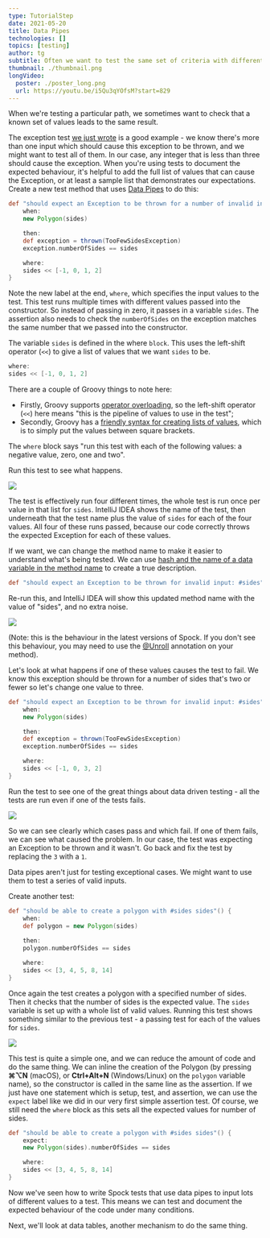 ```yaml
---
type: TutorialStep
date: 2021-05-20
title: Data Pipes
technologies: []
topics: [testing]
author: tg
subtitle: Often we want to test the same set of criteria with different sets of data. Data pipes is one mechanism to do this.
thumbnail: ./thumbnail.png
longVideo:
  poster: ./poster_long.png
  url: https://youtu.be/i5Qu3qYOfsM?start=829
---
```


When we're testing a particular path, we sometimes want to check that a known set of values leads to the same result.

The exception test [we just wrote](../expecting-exceptions/) is a good example - we know there's more than one input which should cause this exception to be thrown, and we might want to test all of them. In our case, any integer that is less than three should cause the exception. When you're using tests to document the expected behaviour, it's helpful to add the full list of values that can cause the Exception, or at least a sample list that demonstrates our expectations. Create a new test method that uses [Data Pipes](http://spockframework.org/spock/docs/2.0/all_in_one.html#_data_pipes) to do this:

```groovy
def "should expect an Exception to be thrown for a number of invalid inputs"() {
    when:
    new Polygon(sides)

    then:
    def exception = thrown(TooFewSidesException)
    exception.numberOfSides == sides

    where:
    sides << [-1, 0, 1, 2]
}
```

Note the new label at the end, `where`, which specifies the input values to the test. This test runs multiple times with different values passed into the constructor. So instead of passing in zero, it passes in a variable `sides`. The assertion also needs to check the `numberOfSides` on the exception matches the same number that we passed into the constructor.

The variable `sides` is defined in the where `block`. This uses the left-shift operator (`<<`) to give a list of values that we want `sides` to be.

```groovy
where:
sides << [-1, 0, 1, 2]
```

There are a couple of Groovy things to note here:

- Firstly, Groovy supports [operator overloading](https://groovy-lang.org/operators.html#Operator-Overloading), so the left-shift operator (`<<`) here means "this is the pipeline of values to use in the test";
- Secondly, Groovy has a [friendly syntax for creating lists of values](https://docs.groovy-lang.org/latest/html/documentation/#_list_literals), which is to simply put the values between square brackets.

The `where` block says "run this test with each of the following values: a negative value, zero, one and two".

Run this test to see what happens.

![](./15.png)

The test is effectively run four different times, the whole test is run once per value in that list for `sides`. IntelliJ IDEA shows the name of the test, then underneath that the test name plus the value of `sides` for each of the four values. All four of these runs passed, because our code correctly throws the expected Exception for each of these values.

If we want, we can change the method name to make it easier to understand what's being tested. We can use [hash and the name of a data variable in the method name](https://spockframework.org/spock/docs/2.0/all_in_one.html#_method_uprolling_and_unrolling) to create a true description.

```groovy
def "should expect an Exception to be thrown for invalid input: #sides"() {
```

Re-run this, and IntelliJ IDEA will show this updated method name with the value of "sides", and no extra noise.

![](./16.png)

(Note: this is the behaviour in the latest versions of Spock. If you don't see this behaviour, you may need to use the [@Unroll](https://spockframework.org/spock/docs/2.0/all_in_one.html#_method_uprolling_and_unrolling) annotation on your method).

Let's look at what happens if one of these values causes the test to fail. We know this exception should be thrown for a number of sides that's two or fewer so let's change one value to three.

```groovy
def "should expect an Exception to be thrown for invalid input: #sides"() {
    when:
    new Polygon(sides)

    then:
    def exception = thrown(TooFewSidesException)
    exception.numberOfSides == sides

    where:
    sides << [-1, 0, 3, 2]
}
```

Run the test to see one of the great things about data driven testing - all the tests are run even if one of the tests fails.

![](./17.png)

So we can see clearly which cases pass and which fail. If one of them fails, we can see what caused the problem. In our case, the test was expecting an Exception to be thrown and it wasn't. Go back and fix the test by replacing the `3` with a `1`.

Data pipes aren't just for testing exceptional cases. We might want to use them to test a series of valid inputs.

Create another test:

```groovy
def "should be able to create a polygon with #sides sides"() {
    when:
    def polygon = new Polygon(sides)
    
    then:
    polygon.numberOfSides == sides

    where:
    sides << [3, 4, 5, 8, 14]
}
```

Once again the test creates a polygon with a specified number of sides. Then it checks that the number of sides is the expected value. The `sides` variable is set up with a whole list of valid values. Running this test shows something similar to the previous test - a passing test for each of the values for `sides`.

![](./18.png)

This test is quite a simple one, and we can reduce the amount of code and do the same thing. We can inline the creation of the Polygon (by pressing **⌘⌥N** (macOS), or **Ctrl+Alt+N** (Windows/Linux) on the `polygon` variable name), so the constructor is called in the same line as the assertion. If we just have one statement which is setup, test, and assertion, we can use the `expect` label like we did in our very first simple assertion test. Of course, we still need the `where` block as this sets all the expected values for number of sides.

```groovy
def "should be able to create a polygon with #sides sides"() {
    expect:
    new Polygon(sides).numberOfSides == sides

    where:
    sides << [3, 4, 5, 8, 14]
}
```

Now we've seen how to write Spock tests that use data pipes to input lots of different values to a test. This means we can test and document the expected behaviour of the code under many conditions. 

Next, we'll look at data tables, another mechanism to do the same thing.